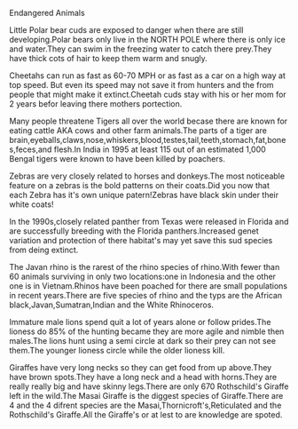 Endangered Animals 
               
Little Polar bear cuds are exposed to danger when there are still developing.Polar bears only live in the NORTH POLE where there is only ice and water.They can swim in the freezing water to catch there prey.They have  thick cots of hair to keep them warm and snugly.
              
Cheetahs can run as fast as 60-70 MPH or as fast as a car on a high way at top speed. But even its speed may not save it from hunters and the from people that might make it extinct.Cheetah cuds stay with his or her mom for 2 years befor leaving there mothers portection.
         
Many people threatene Tigers all over the world becase there are known for eating cattle AKA cows and other farm animals.The parts of a tiger are brain,eyeballs,claws,nose,whiskers,blood,testes,tail,teeth,stomach,fat,bones,feces,and flesh.In India in 1995 at least 115 out of an estimated 1,000 Bengal tigers were known to have been killed by poachers.
        
Zebras are very closely related to horses and donkeys.The most noticeable feature on a zebras is the bold patterns on their coats.Did you now that each Zebra has it's own unique patern!Zebras have black skin under their white coats!
       
In the 1990s,closely  related panther from Texas were released in Florida  and are successfully breeding with the Florida panthers.Increased genet variation and protection of there habitat's may yet save this sud species from deing extinct.
          
The Javan rhino is the rarest of the rhino species of rhino.With fewer than 60 animals surviving in only two locations:one in Indonesia and the other one is in Vietnam.Rhinos have been poached for there are small populations in recent years.There are five species of rhino and the typs are the African black,Javan,Sumatran,Indian and the White Rhinoceros.
        
Immature male lions spend quit a lot of years alone or follow prides.The lioness do 85% of the hunting became they are more agile and nimble then males.The lions  hunt using a semi circle at dark so their prey can not see them.The younger lioness circle while the older lioness kill.
            
Giraffes have very long necks so they can get food from up above.They have brown spots.They have a long neck and a head with horns.They are really really big and have skinny legs.There are only 670 Rothschild's Giraffe left in the wild.The Masai Giraffe is the diggest species of Giraffe.There are 4 and the 4 difrent species are the Masai,Thornicroft's,Reticulated and the Rothschild's Giraffe.All the Giraffe's or at lest to are knowledge are spoted.
